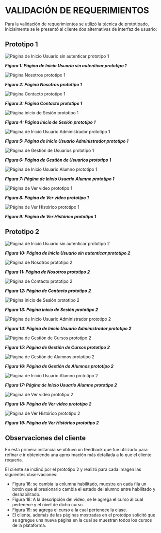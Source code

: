 # VALIDACIÓN DE REQUERIMIENTOS
Para la validación de requerimientos se utilizó la técnica de prototipado, inicialmente se le presentó al cliente dos alternativas de interfaz de usuario:
## Prototipo 1
![Página de Inicio Usuario sin autenticar prototipo 1](/APV-ob1-PNGs/prot01.png "Página de Inicio Usuario sin autenticar prototipo 1")

___Figura 1: Página de Inicio Usuario sin autenticar prototipo 1___

![Página Nosotros prototipo 1](/APV-ob1-PNGs/prot02.png "Página Nosotros prototipo 1")

___Figura 2: Página Nosotros prototipo 1___

![Página Contacto prototipo 1](/APV-ob1-PNGs/prot03.png "Página Contacto prototipo 1")

___Figura 3: Página Contacto prototipo 1___

![Página inicio de Sesión prototipo 1](/APV-ob1-PNGs/prot04.png "Página inicio de Sesión prototipo 1")

___Figura 4: Página inicio de Sesión prototipo 1___

![Página de Inicio Usuario Administrador prototipo 1](/APV-ob1-PNGs/prot05.png "Página de Inicio Usuario Administrador prototipo 1")

___Figura 5: Página de Inicio Usuario Administrador prototipo 1___

![Página de Gestión de Usuarios prototipo 1](/APV-ob1-PNGs/prot06.png "Página de Gestión de Usuarios prototipo 1")

___Figura 6: Página de Gestión de Usuarios prototipo 1___

![Página de Inicio Usuario Alumno prototipo 1](/APV-ob1-PNGs/prot07.png "Página de Inicio Usuario Alumno prototipo 1")

___Figura 7: Página de Inicio Usuario Alumno prototipo 1___

![Página de Ver video prototipo 1](/APV-ob1-PNGs/prot08.png "Página de Ver video prototipo 1")

___Figura 8: Página de Ver video prototipo 1___

![Página de Ver Histórico prototipo 1](/APV-ob1-PNGs/prot09.png "Página de Ver Histórico prototipo 1")

___Figura 9: Página de Ver Histórico prototipo 1___

## Prototipo 2

![Página de Inicio Usuario sin autenticar prototipo 2](/APV-ob1-PNGs/prot10.png "Página de Inicio Usuario sin autenticar prototipo 2")

___Figura 10: Página de Inicio Usuario sin autenticar prototipo 2___

![Página de Nosotros prototipo 2](/APV-ob1-PNGs/prot11.png "Página de Nosotros prototipo 2")

___Figura 11: Página de Nosotros prototipo 2___

![Página de Contacto prototipo 2](/APV-ob1-PNGs/prot12.png "Página de Contacto prototipo 2")

___Figura 12: Página de Contacto prototipo 2___

![Página inicio de Sesión prototipo 2](/APV-ob1-PNGs/prot13.png "Página inicio de Sesión prototipo 2")

___Figura 13: Página inicio de Sesión prototipo 2___

![Página de Inicio Usuario Administrador prototipo 2](/APV-ob1-PNGs/prot14.png "Página de Inicio Usuario Administrador prototipo 2")

___Figura 14: Página de Inicio Usuario Administrador prototipo 2___

![Página de Gestión de Cursos prototipo 2](/APV-ob1-PNGs/prot15.png "Página de Gestión de Cursos prototipo 2")

___Figura 15: Página de Gestión de Cursos prototipo 2___

![Página de Gestión de Alumnos prototipo 2](/APV-ob1-PNGs/prot16.png "Página de Gestión de Alumnos prototipo 2")

___Figura 16: Página de Gestión de Alumnos prototipo 2___

![Página de Inicio Usuario Alumno prototipo 2](/APV-ob1-PNGs/prot17.png "Página de Inicio Usuario Alumno prototipo 2")

___Figura 17: Página de Inicio Usuario Alumno prototipo 2___

![Página de Ver video prototipo 2](/APV-ob1-PNGs/prot18.png "Página de Ver video prototipo 2")

___Figura 18: Página de Ver video prototipo 2___

![Página de Ver Histórico prototipo 2](/APV-ob1-PNGs/prot19.png "Página de Ver Histórico prototipo 2")

___Figura 19: Página de Ver Histórico prototipo 2___

## Observaciones del cliente
En esta primera instancia se obtuvo un feedback que fue utilizado para refinar e ir obteniendo una aproximación más detallada a lo que el cliente requería.

El cliente se inclinó por el prototipo 2 y realizó para cada imagen las siguientes observaciones:

- Figura 16: se cambia la columna habilitado, muestra en cada fila un botón que al presionarlo cambia el estado del alumno entre habilitado y deshabilitado.
- Figura 18: A la descripción del video, se le agrega el curso al cual pertenece y el nivel de dicho curso.
- Figura 19: se agrega el curso a la cual pertenece la clase.
- El cliente, además de las páginas mostradas en el prototipo solicitó que se agregue una nueva página en la cual se muestran todos los cursos de la plataforma.
